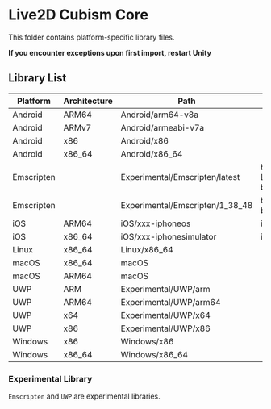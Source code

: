 # Live2D Cubism Core

This folder contains platform-specific library files.

**If you encounter exceptions upon first import, restart Unity**

## Library List

| Platform | Architecture | Path | Note |
| --- | --- | --- | --- |
| Android | ARM64 | Android/arm64-v8a |   |
| Android | ARMv7 | Android/armeabi-v7a |   |
| Android | x86 | Android/x86 |   |
| Android | x86_64 | Android/x86_64 |   |
| Emscripten |  | Experimental/Emscripten/latest | bitcode(upstream LLVM wasm backend) |
| Emscripten |  | Experimental/Emscripten/1_38_48 | bitcode(fastcomp backend) |
| iOS | ARM64 | iOS/xxx-iphoneos | iOS Devices |
| iOS | x86_64 | iOS/xxx-iphonesimulator | iOS Simulator |
| Linux | x86_64 | Linux/x86_64 |   |
| macOS | x86_64 | macOS |   |
| macOS | ARM64 | macOS |   |
| UWP | ARM | Experimental/UWP/arm |   |
| UWP | ARM64 | Experimental/UWP/arm64 |   |
| UWP | x64 | Experimental/UWP/x64 |   |
| UWP | x86 | Experimental/UWP/x86 |   |
| Windows | x86 | Windows/x86 |   |
| Windows | x86_64 | Windows/x86_64 |   |

### Experimental Library

`Emscripten` and `UWP` are experimental libraries.
